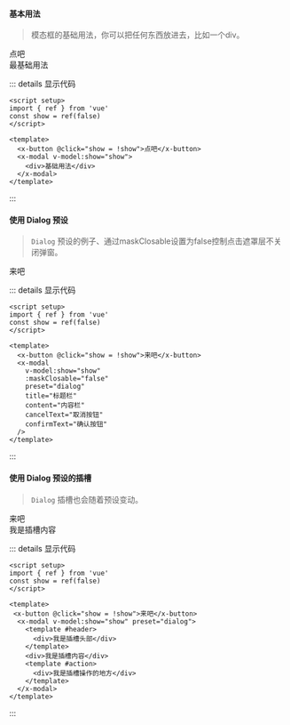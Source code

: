 #### 基本用法
> 模态框的基础用法，你可以把任何东西放进去，比如一个div。
<ClientOnly>
<x-config-provider :theme="!isDark ? 'theme' : 'dark'">
  <x-button @click="show = !show">点吧</x-button>
  <x-modal v-model:show="show">
    <div>最基础用法</div>
  </x-modal>
</x-config-provider>
</ClientOnly>

::: details 显示代码

```Vue
<script setup>
import { ref } from 'vue'
const show = ref(false)
</script>

<template>
  <x-button @click="show = !show">点吧</x-button>
  <x-modal v-model:show="show">
    <div>基础用法</div>
  </x-modal>
</template>

```
:::
<br>

#### 使用 Dialog 预设
> `Dialog`  预设的例子、通过maskClosable设置为false控制点击遮罩层不关闭弹窗。
<ClientOnly>
<x-config-provider :theme="!isDark ? 'theme' : 'dark'">
  <x-button @click="showDialog = !showDialog">来吧</x-button>
  <x-modal
    v-model:show="showDialog"
    :maskClosable="false"
    preset="dialog"
    title="标题栏"
    content="内容栏"
    cancelText="取消按钮"
    confirmText="确认按钮"
  />
</x-config-provider>
</ClientOnly>

::: details 显示代码

```Vue
<script setup>
import { ref } from 'vue'
const show = ref(false)
</script>

<template>
  <x-button @click="show = !show">来吧</x-button>
  <x-modal
    v-model:show="show"
    :maskClosable="false"
    preset="dialog"
    title="标题栏"
    content="内容栏"
    cancelText="取消按钮"
    confirmText="确认按钮"
  />
</template>
```
:::
<br>

#### 使用 Dialog 预设的插槽
> `Dialog`  插槽也会随着预设变动。

<ClientOnly>
<x-config-provider :theme="!isDark ? 'theme' : 'dark'">
  <x-button @click="showDialogSlot = !showDialogSlot">来吧</x-button>
  <x-modal v-model:show="showDialogSlot" preset="dialog">
    <template #header>
      <div>我是插槽头部</div>
    </template>
    <div>我是插槽内容</div>
    <template #action>
      <div>我是插槽操作的地方</div>
    </template>
  </x-modal>
</x-config-provider>
</ClientOnly>

::: details 显示代码

```Vue
<script setup>
import { ref } from 'vue'
const show = ref(false)
</script>

<template>
 <x-button @click="show = !show">来吧</x-button>
  <x-modal v-model:show="show" preset="dialog">
    <template #header>
      <div>我是插槽头部</div>
    </template>
    <div>我是插槽内容</div>
    <template #action>
      <div>我是插槽操作的地方</div>
    </template>
  </x-modal>
</template>
```
:::

<script setup>
import { ref } from 'vue'
const show = ref(false)
const showDialog = ref(false)
const showDialogSlot = ref(false)
import { useData } from 'vitepress'
const { isDark } = useData()
</script>